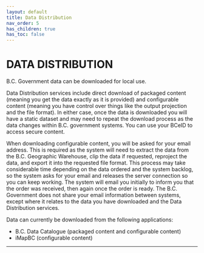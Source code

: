 ```yaml
---
layout: default
title: Data Distribution
nav_order: 5
has_children: true
has_toc: false
---
```


# DATA DISTRIBUTION

B.C. Government data can be downloaded for local use.

Data Distribution services include direct download of packaged content (meaning you get the data exactly as it is provided) and configurable content (meaning you have control over things like the output projection and the file format).  In either case, once the data is downloaded you will have a static dataset and may need to repeat the download process as the data changes within B.C. government systems.   You can use your BCeID to access secure content.

When downloading configurable content, you will be asked for your email address.  This is required as the system will need to extract the data from the B.C. Geographic Warehouse, clip the data if requested, reproject the data, and export it into the requested file format.  This process may take considerable time depending on the data ordered and the system backlog, so the system asks for your email and releases the server connection so you can keep working.  The system will email you initially to inform you that the order was received, then again once the order is ready.  The B.C. Government does not share your email information between systems, except where it relates to the data you have downloaded and the Data Distribution services.

Data can currently be downloaded from the following applications:
+ B.C. Data Catalogue (packaged content and configurable content)
+ iMapBC (configurable content)

-------------------------------------------------------
